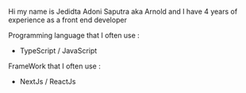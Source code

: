Hi my name is Jedidta Adoni Saputra aka Arnold and I have 4 years of experience as a front end developer

Programming language that I often use :
- TypeScript / JavaScript

FrameWork that I often use :
- NextJs / ReactJs
